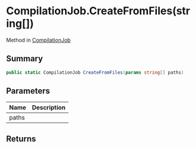 # CompilationJob.CreateFromFiles(string[])

Method in [CompilationJob](/api/csharp/yarn.compiler.compilationjob.md)

## Summary



```csharp
public static CompilationJob CreateFromFiles(params string[] paths)
```

## Parameters

|Name|Description|
|:---|:---|
|paths||

## Returns



